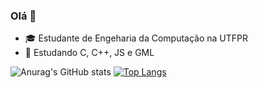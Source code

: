 ### Olá 👋

- 🎓 Estudante de Engeharia da Computação na UTFPR
- 🌱 Estudando C, C++, JS e GML

![Anurag's GitHub stats](https://github-readme-stats.vercel.app/api?username=mateusmcamargo&hide=stars&show_icons=true&bg_color=66000000&title_color=E72C61&text_color=777777&icon_color=E72C61&hide_border=true)
[![Top Langs](https://github-readme-stats.vercel.app/api/top-langs/?username=mateusmcamargo&layout=compact&bg_color=66000000&title_color=e72c61&text_color=777777&hide_border=true)](https://github.com/anuraghazra/github-readme-stats)
